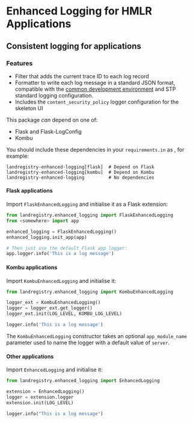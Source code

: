 # Enhanced Logging for HMLR Applications

## Consistent logging for applications

### Features
* Filter that adds the current trace ID to each log record
* Formatter to write each log message in a standard JSON format, compatible
with the [common development environment](https://github.com/LandRegistry/common-dev-env) and STP standard logging configuration.
* Includes the `content_security_policy` logger configuration for the skeleton UI

This package *can* depend on one of:
* Flask and Flask-LogConfig
* Kombu

You should include these dependencies in your `requirements.in` as <thing>, for example:

```
landregistry-enhanced-logging[flask]  # Depend on Flask
landregistry-enhanced-logging[kombu]  # Depend on Kombu
landregistry-enhanced-logging         # No dependencies
```


#### Flask applications
Import `FlaskEnhancedLogging` and initialise it as a Flask extension:

```python
from landregistry.enhanced_logging import FlaskEnhancedLogging
from <somewhere> import app

enhanced_logging = FlaskEnhancedLogging()
enhanced_logging.init_app(app)

# Then just use the default Flask app logger:
app.logger.info('This is a log message')
```

#### Kombu applications
Import `KombuEnhancedLogging` and initialise it:

```python
from landregistry.enhanced_logging import KombuEnhancedLogging

logger_ext = KombuEnhancedLogging()
logger = logger_ext.get_logger()
logger_ext.init(LOG_LEVEL, KOMBU_LOG_LEVEL)

logger.info('This is a log message')
```

The `KombuEnhancedLogging` constructor takes an optional `app_module_name` parameter used to name the logger with a
default value of `server`.


#### Other applications
Import `EnhancedLogging` and initialise it:

```python
from landregistry.enhanced_logging import EnhancedLogging

extension = EnhancedLogging()
logger = extension.logger
extension.init(LOG_LEVEL)

logger.info("This is a log message")
```
